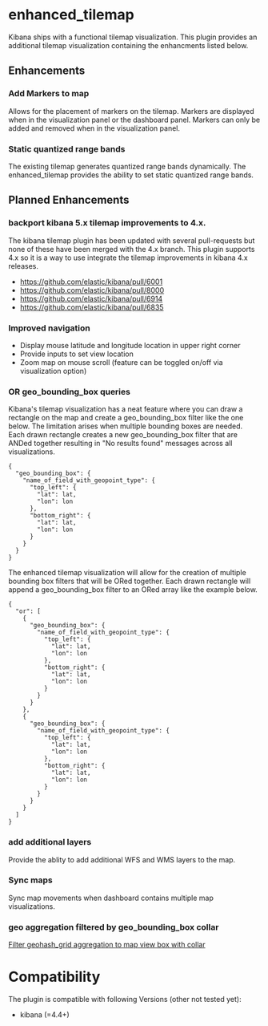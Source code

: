 # enhanced_tilemap
Kibana ships with a functional tilemap visualization. This plugin provides an additional tilemap visualization containing the enhancments listed below.

## Enhancements

### Add Markers to map
Allows for the placement of markers on the tilemap. Markers are displayed when in the visualization panel or the dashboard panel. Markers can only be added and removed when in the visualization panel.

### Static quantized range bands
The existing tilemap generates quantized range bands dynamically. The enhanced_tilemap provides the ability to set static quantized range bands.

## Planned Enhancements

### backport kibana 5.x tilemap improvements to 4.x.
The kibana tilemap plugin has been updated with several pull-requests but none of these have been merged with the 4.x branch. This plugin supports 4.x so it is a way to use integrate the tilemap improvements in kibana 4.x releases.
* https://github.com/elastic/kibana/pull/6001
* https://github.com/elastic/kibana/pull/8000
* https://github.com/elastic/kibana/pull/6914
* https://github.com/elastic/kibana/pull/6835

### Improved navigation
* Display mouse latitude and longitude location in upper right corner
* Provide inputs to set view location
* Zoom map on mouse scroll (feature can be toggled on/off via visualization option)

### OR geo_bounding_box queries
Kibana's tilemap visualization has a neat feature where you can draw a rectangle on the map and create a geo_bounding_box filter like the one below. The limitation arises when multiple bounding boxes are needed. Each drawn rectangle creates a new geo_bounding_box filter that are ANDed together resulting in "No results found" messages across all visualizations. 
```
{
  "geo_bounding_box": {
    "name_of_field_with_geopoint_type": {
      "top_left": {
        "lat": lat,
        "lon": lon
      },
      "bottom_right": {
        "lat": lat,
        "lon": lon
      }
    }
  }
}
```

The enhanced tilemap visualization will allow for the creation of multiple bounding box filters that will be ORed together. Each drawn rectangle will append a geo_bounding_box filter to an ORed array like the example below.
```
{
  "or": [
    {
      "geo_bounding_box": {
        "name_of_field_with_geopoint_type": {
          "top_left": {
            "lat": lat,
            "lon": lon
          },
          "bottom_right": {
            "lat": lat,
            "lon": lon
          }
        }
      }
    },
    {
      "geo_bounding_box": {
        "name_of_field_with_geopoint_type": {
          "top_left": {
            "lat": lat,
            "lon": lon
          },
          "bottom_right": {
            "lat": lat,
            "lon": lon
          }
        }
      }
    }
  ]
}
```

### add additional layers
Provide the ablity to add additional WFS and WMS layers to the map.

### Sync maps
Sync map movements when dashboard contains multiple map visualizations.

### geo aggregation filtered by geo_bounding_box collar
[Filter geohash_grid aggregation to map view box with collar](https://github.com/elastic/kibana/issues/8087)

# Compatibility
The plugin is compatible with following Versions (other not tested yet):
* kibana (=4.4+)
